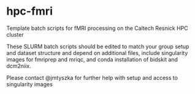 # hpc-fmri

Template batch scripts for fMRI processing on the Caltech Resnick HPC cluster

These SLURM batch scripts should be edited to match your group setup and dataset structure and depend on additional files, include singularity images for fmriprep and mriqc, and conda installation of bidskit and dcm2niix.

Please contact @jmtyszka for further help with setup and access to singularity images
